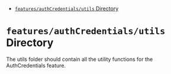 <!-- START doctoc generated TOC please keep comment here to allow auto update -->
<!-- DON'T EDIT THIS SECTION, INSTEAD RE-RUN doctoc TO UPDATE -->

- [`features/authCredentials/utils` Directory](#featuresauthcredentialsutils-directory)

<!-- END doctoc generated TOC please keep comment here to allow auto update -->

# `features/authCredentials/utils` Directory

The utils folder should contain all the utility functions for the AuthCredentials feature.
